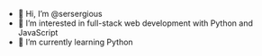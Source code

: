 - 👋 Hi, I’m @sersergious
- 👀 I’m interested in full-stack web development with Python and JavaScript
- 🌱 I’m currently learning Python

